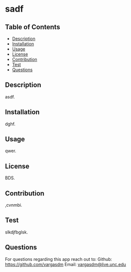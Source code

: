 # sadf

## Table of Contents

- [Description](#description)
- [Installation](#installation)
- [Usage](#usage)
- [License](#license)
- [Contribution](#contribution)
- [Test](#test)
- [Questions](#questions)

## Description

asdf.

## Installation

dghf.

## Usage

qwer.

## License

BDS.

## Contribution

,cvnmbi.

## Test

slkdjfbglsk.

## Questions

For questions regarding this app reach out to:
Github: https://github.com/vargasdm
Email: vargasdm@live.unc.edu